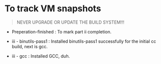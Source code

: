 # To track VM snapshots

> NEVER UPGRADE OR UPDATE THE BUILD SYSTEM!!! 

- Preperation-finished : To mark part ii completion. 

- iii - binutils-pass1 : Installed binutils-pass1 successfully for the initial cc build, next is gcc.

- iii - gcc : Installed GCC, duh.


